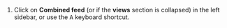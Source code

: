 1. Click on <i class="zulip-icon zulip-icon-all-messages"></i> **Combined feed**
   (or <i class="zulip-icon zulip-icon-all-messages"></i> if the **views**
   section is collapsed) in the left sidebar,
   or use the <kbd>A</kbd> keyboard shortcut.
